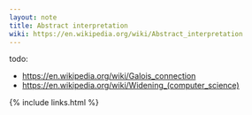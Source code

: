 ```yaml
---
layout: note
title: Abstract interpretation
wiki: https://en.wikipedia.org/wiki/Abstract_interpretation
---
```


todo:

- <https://en.wikipedia.org/wiki/Galois_connection>
- <https://en.wikipedia.org/wiki/Widening_(computer_science)>


{% include links.html %}
